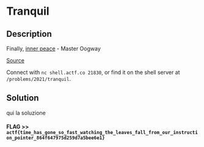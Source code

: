 # Tranquil

## Description

Finally, [inner peace](tranquil) - Master Oogway

[Source](tranquil.c)

Connect with `nc shell.actf.co 21830`, or find it on the shell server at `/problems/2021/tranquil`.

## Solution

qui la soluzione

#### **FLAG >>** `actf{time_has_gone_so_fast_watching_the_leaves_fall_from_our_instruction_pointer_864f647975d259d7a5bee6e1}`
